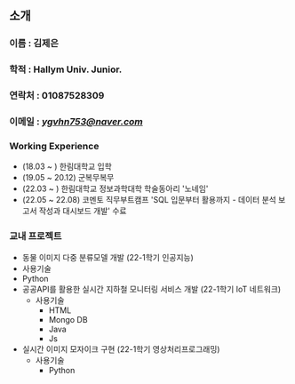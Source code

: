 ## 소개
### 이름 : 김제은
### 학적 : Hallym Univ. Junior.
### 연락처 : 01087528309
### 이메일 : *ygvhn753@naver.com*

### Working Experience
 - (18.03 ~ ) 한림대학교 입학
 - (19.05 ~ 20.12) 군복무복무
 - (22.03 ~ ) 한림대학교 정보과학대학 학술동아리 '노네임'
 - (22.05 ~ 22.08) 코멘토 직무부트캠프 'SQL 입문부터 활용까지 - 데이터 분석 보고서 작성과 대시보드 개발' 수료

### 교내 프로젝트
 - 동물 이미지 다중 분류모델 개발 (22-1학기 인공지능)
  - 사용기술
   - Python
 - 공공API를 활용한 실시간 지하철 모니터링 서비스 개발 (22-1학기 IoT 네트워크)
   - 사용기술 
     - HTML
     - Mongo DB
     - Java
     - Js
 - 실시간 이미지 모자이크 구현 (22-1학기 영상처리프로그래밍)
   - 사용기술
     - Python
 
 

